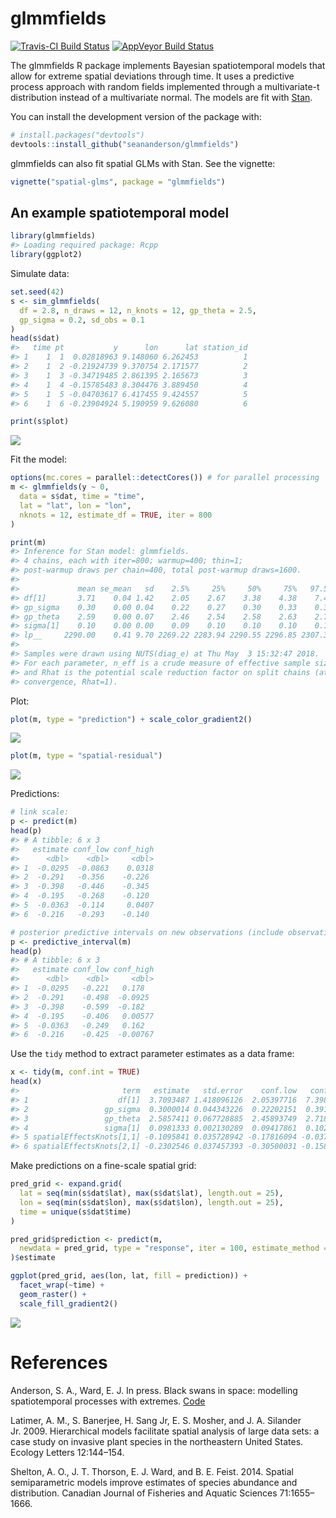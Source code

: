 <!-- README.md is generated from README.Rmd. Please edit that file -->
glmmfields
==========

[![Travis-CI Build
Status](https://travis-ci.org/seananderson/glmmfields.svg?branch=master)](https://travis-ci.org/seananderson/glmmfields)
[![AppVeyor Build
Status](https://ci.appveyor.com/api/projects/status/github/seananderson/glmmfields?branch=master&svg=true)](https://ci.appveyor.com/project/seananderson/glmmfields)
<!-- [![codecov](https://codecov.io/github/seananderson/glmmfields/branch/master/graphs/badge.svg)](https://codecov.io/github/seananderson/glmmfields) -->

The glmmfields R package implements Bayesian spatiotemporal models that
allow for extreme spatial deviations through time. It uses a predictive
process approach with random fields implemented through a multivariate-t
distribution instead of a multivariate normal. The models are fit with
[Stan](http://mc-stan.org/).

You can install the development version of the package with:

``` r
# install.packages("devtools")
devtools::install_github("seananderson/glmmfields")
```

glmmfields can also fit spatial GLMs with Stan. See the vignette:

``` r
vignette("spatial-glms", package = "glmmfields")
```

An example spatiotemporal model
-------------------------------

``` r
library(glmmfields)
#> Loading required package: Rcpp
library(ggplot2)
```

Simulate data:

``` r
set.seed(42)
s <- sim_glmmfields(
  df = 2.8, n_draws = 12, n_knots = 12, gp_theta = 2.5,
  gp_sigma = 0.2, sd_obs = 0.1
)
head(s$dat)
#>   time pt           y      lon      lat station_id
#> 1    1  1  0.02818963 9.148060 6.262453          1
#> 2    1  2 -0.21924739 9.370754 2.171577          2
#> 3    1  3 -0.34719485 2.861395 2.165673          3
#> 4    1  4 -0.15785483 8.304476 3.889450          4
#> 5    1  5 -0.04703617 6.417455 9.424557          5
#> 6    1  6 -0.23904924 5.190959 9.626080          6
```

``` r
print(s$plot)
```

![](README-figs/plot-sim-1.png)

Fit the model:

``` r
options(mc.cores = parallel::detectCores()) # for parallel processing
m <- glmmfields(y ~ 0,
  data = s$dat, time = "time",
  lat = "lat", lon = "lon",
  nknots = 12, estimate_df = TRUE, iter = 800
)
```

``` r
print(m)
#> Inference for Stan model: glmmfields.
#> 4 chains, each with iter=800; warmup=400; thin=1; 
#> post-warmup draws per chain=400, total post-warmup draws=1600.
#> 
#>             mean se_mean   sd    2.5%     25%     50%     75%   97.5% n_eff Rhat
#> df[1]       3.71    0.04 1.42    2.05    2.67    3.38    4.38    7.40  1060 1.00
#> gp_sigma    0.30    0.00 0.04    0.22    0.27    0.30    0.33    0.39   397 1.01
#> gp_theta    2.59    0.00 0.07    2.46    2.54    2.58    2.63    2.72  1289 1.00
#> sigma[1]    0.10    0.00 0.00    0.09    0.10    0.10    0.10    0.10  1600 1.00
#> lp__     2290.00    0.41 9.70 2269.22 2283.94 2290.55 2296.85 2307.38   571 1.01
#> 
#> Samples were drawn using NUTS(diag_e) at Thu May  3 15:32:47 2018.
#> For each parameter, n_eff is a crude measure of effective sample size,
#> and Rhat is the potential scale reduction factor on split chains (at 
#> convergence, Rhat=1).
```

Plot:

``` r
plot(m, type = "prediction") + scale_color_gradient2()
```

![](README-figs/plot-predictions-1.png)

``` r
plot(m, type = "spatial-residual")
```

![](README-figs/plot-predictions-2.png)

Predictions:

``` r
# link scale:
p <- predict(m)
head(p)
#> # A tibble: 6 x 3
#>   estimate conf_low conf_high
#>      <dbl>    <dbl>     <dbl>
#> 1  -0.0295  -0.0863    0.0318
#> 2  -0.291   -0.356    -0.226 
#> 3  -0.398   -0.446    -0.345 
#> 4  -0.195   -0.268    -0.120 
#> 5  -0.0363  -0.114     0.0407
#> 6  -0.216   -0.293    -0.140

# posterior predictive intervals on new observations (include observation error):
p <- predictive_interval(m)
head(p)
#> # A tibble: 6 x 3
#>   estimate conf_low conf_high
#>      <dbl>    <dbl>     <dbl>
#> 1  -0.0295   -0.221   0.178  
#> 2  -0.291    -0.498  -0.0925 
#> 3  -0.398    -0.599  -0.182  
#> 4  -0.195    -0.406   0.00577
#> 5  -0.0363   -0.249   0.162  
#> 6  -0.216    -0.425  -0.00767
```

Use the `tidy` method to extract parameter estimates as a data frame:

``` r
x <- tidy(m, conf.int = TRUE)
head(x)
#>                       term   estimate   std.error    conf.low   conf.high
#> 1                    df[1]  3.7093487 1.418096126  2.05397716  7.39855605
#> 2                 gp_sigma  0.3000014 0.044343226  0.22202151  0.39188751
#> 3                 gp_theta  2.5857411 0.067728885  2.45893749  2.71856485
#> 4                 sigma[1]  0.0981333 0.002130289  0.09417861  0.10239067
#> 5 spatialEffectsKnots[1,1] -0.1095841 0.035728942 -0.17816094 -0.03775841
#> 6 spatialEffectsKnots[2,1] -0.2302546 0.037457393 -0.30500031 -0.15813113
```

Make predictions on a fine-scale spatial grid:

``` r
pred_grid <- expand.grid(
  lat = seq(min(s$dat$lat), max(s$dat$lat), length.out = 25),
  lon = seq(min(s$dat$lon), max(s$dat$lon), length.out = 25),
  time = unique(s$dat$time)
)

pred_grid$prediction <- predict(m,
  newdata = pred_grid, type = "response", iter = 100, estimate_method = "median"
)$estimate

ggplot(pred_grid, aes(lon, lat, fill = prediction)) +
  facet_wrap(~time) +
  geom_raster() +
  scale_fill_gradient2()
```

![](README-figs/grid-predictions-1.png)

References
==========

Anderson, S. A., Ward, E. J. In press. Black swans in space: modelling
spatiotemporal processes with extremes.
[Code](https://github.com/seananderson/spatial-extremes)

Latimer, A. M., S. Banerjee, H. Sang Jr, E. S. Mosher, and J. A.
Silander Jr. 2009. Hierarchical models facilitate spatial analysis of
large data sets: a case study on invasive plant species in the
northeastern United States. Ecology Letters 12:144–154.

Shelton, A. O., J. T. Thorson, E. J. Ward, and B. E. Feist. 2014.
Spatial semiparametric models improve estimates of species abundance and
distribution. Canadian Journal of Fisheries and Aquatic Sciences
71:1655–1666.
